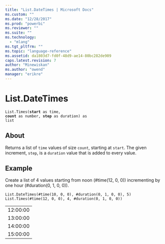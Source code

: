```yaml
---
title: "List.DateTimes | Microsoft Docs"
ms.custom: ""
ms.date: "12/28/2017"
ms.prod: "powerbi"
ms.reviewer: ""
ms.suite: ""
ms.technology: 
  - "mlang"
ms.tgt_pltfrm: ""
ms.topic: "language-reference"
ms.assetid: da1803d7-fd0f-48d9-ae14-80bc282de909
caps.latest.revision: 7
author: "Minewiskan"
ms.author: "owend"
manager: "erikre"
---
```

# List.DateTimes
<code>List.Times(**start** as time, **count** as number, **step** as duration) as list</code>

## About
Returns a list of <code>time</code> values of size <code>count</code>, starting at <code>start</code>. The given increment, <code>step</code>, is a <code>duration</code> value that is added to every value.

  
## Example  
  Create a list of 4 values starting from noon (#time(12, 0, 0)) incrementing by one hour (#duration(0, 1, 0, 0)).
```  
List.DateTimes(#time(10, 0, 0), #duration(0, 1, 0, 0), 5) List.Times(#time(12, 0, 0), 4, #duration(0, 1, 0, 0))   
```  
<table> <tr><td>12:00:00</td></tr> <tr><td>13:00:00</td></tr> <tr><td>14:00:00</td></tr> <tr><td>15:00:00</td></tr> </table>